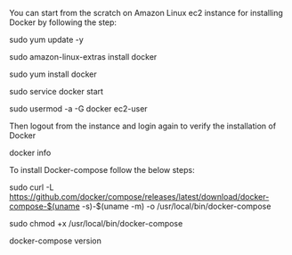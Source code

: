 

You can start from the scratch on Amazon Linux ec2 instance for installing Docker by following the step:

sudo yum update -y 

sudo amazon-linux-extras install docker 

sudo yum install docker 

sudo service docker start 

sudo usermod -a -G docker ec2-user 

Then logout from the instance and login again to verify the installation of Docker

docker info 

To install Docker-compose follow the below steps:

sudo curl -L https://github.com/docker/compose/releases/latest/download/docker-compose-$(uname -s)-$(uname -m) -o /usr/local/bin/docker-compose

sudo chmod +x /usr/local/bin/docker-compose

docker-compose version

